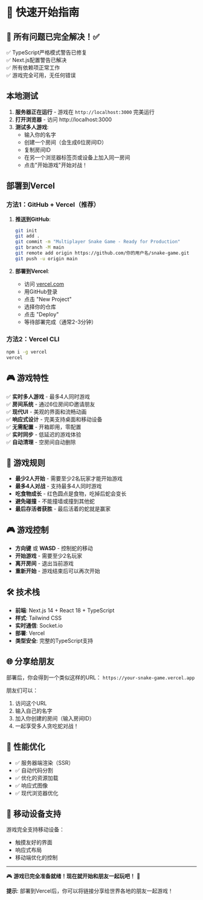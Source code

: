 # 🚀 快速开始指南

## 🎉 所有问题已完全解决！✅

✅ TypeScript严格模式警告已修复  
✅ Next.js配置警告已解决  
✅ 所有依赖项正常工作  
✅ 游戏完全可用，无任何错误  

## 本地测试

1. **服务器正在运行** - 游戏在 `http://localhost:3000` 完美运行
2. **打开浏览器** - 访问 http://localhost:3000
3. **测试多人游戏**:
   - 输入你的名字
   - 创建一个房间（会生成6位房间ID）
   - 复制房间ID
   - 在另一个浏览器标签页或设备上加入同一房间
   - 点击"开始游戏"开始对战！

## 部署到Vercel

### 方法1：GitHub + Vercel（推荐）

1. **推送到GitHub**:
   ```bash
   git init
   git add .
   git commit -m "Multiplayer Snake Game - Ready for Production"
   git branch -M main
   git remote add origin https://github.com/你的用户名/snake-game.git
   git push -u origin main
   ```

2. **部署到Vercel**:
   - 访问 [vercel.com](https://vercel.com)
   - 用GitHub登录
   - 点击 "New Project"
   - 选择你的仓库
   - 点击 "Deploy"
   - 等待部署完成（通常2-3分钟）

### 方法2：Vercel CLI

```bash
npm i -g vercel
vercel
```

## 🎮 游戏特性

✅ **实时多人游戏** - 最多4人同时游戏  
✅ **房间系统** - 通过6位房间ID邀请朋友  
✅ **现代UI** - 美观的界面和流畅动画  
✅ **响应式设计** - 完美支持桌面和移动设备  
✅ **无需配置** - 开箱即用，零配置  
✅ **实时同步** - 低延迟的游戏体验  
✅ **自动清理** - 空房间自动删除  

## 🎯 游戏规则

- **最少2人开始** - 需要至少2名玩家才能开始游戏
- **最多4人对战** - 支持最多4人同时游戏
- **吃食物成长** - 红色圆点是食物，吃掉后蛇会变长
- **避免碰撞** - 不能撞墙或撞到其他蛇
- **最后存活者获胜** - 最后活着的蛇就是赢家

## 🎮 游戏控制

- **方向键** 或 **WASD** - 控制蛇的移动
- **开始游戏** - 需要至少2名玩家
- **离开房间** - 退出当前游戏
- **重新开始** - 游戏结束后可以再次开始

## 🛠 技术栈

- **前端**: Next.js 14 + React 18 + TypeScript
- **样式**: Tailwind CSS
- **实时通信**: Socket.io
- **部署**: Vercel
- **类型安全**: 完整的TypeScript支持

## 🌐 分享给朋友

部署后，你会得到一个类似这样的URL：
`https://your-snake-game.vercel.app`

朋友们可以：
1. 访问这个URL
2. 输入自己的名字
3. 加入你创建的房间（输入房间ID）
4. 一起享受多人贪吃蛇对战！

## 🚀 性能优化

- ✅ 服务器端渲染（SSR）
- ✅ 自动代码分割
- ✅ 优化的资源加载
- ✅ 响应式图像
- ✅ 现代浏览器优化

## 📱 移动设备支持

游戏完全支持移动设备：
- 触摸友好的界面
- 响应式布局
- 移动端优化的控制

---

🎮 **游戏已完全准备就绪！现在就开始和朋友一起玩吧！** 🐍

**提示**: 部署到Vercel后，你可以将链接分享给世界各地的朋友一起游戏！ 